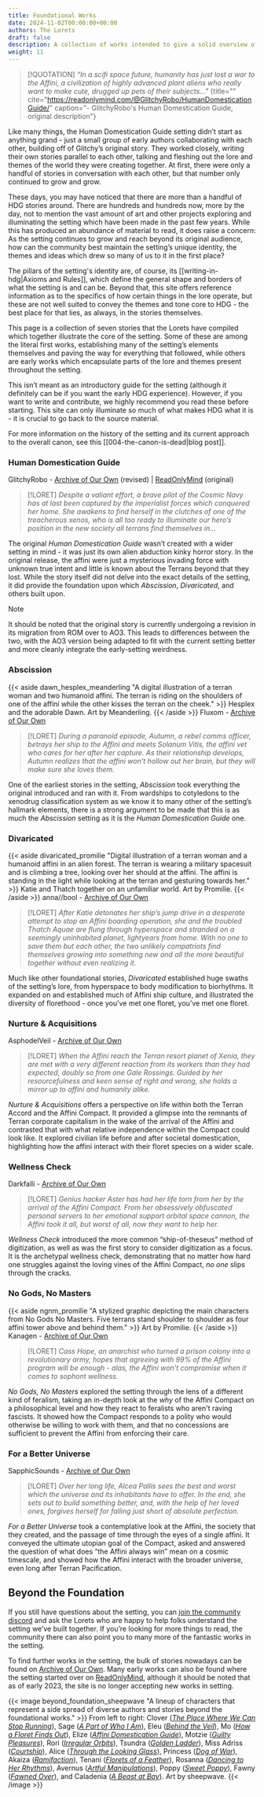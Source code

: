 ```yaml
---
title: Foundational Works
date: 2024-11-02T00:00:00+00:00
authors: The Lorets
draft: false
description: A collection of works intended to give a solid overview of the setting and its themes.
weight: 11
---
```

> [!QUOTATION]
> _“In a scifi space future, humanity has just lost a war to the Affini, a civilization of highly advanced plant aliens who really want to make cute, drugged up pets of their subjects..."_
{title="" cite="https://readonlymind.com/@GlitchyRobo/HumanDomesticationGuide/" caption="- GlitchyRobo's Human Domestication Guide, original description"}

Like many things, the Human Domestication Guide setting didn’t start as anything grand - just a small group of early authors collaborating with each other, building off of Glitchy’s original story. They worked closely, writing their own stories parallel to each other, talking and fleshing out the lore and themes of the world they were creating together. At first, there were only a handful of stories in conversation with each other, but that number only continued to grow and grow.

These days, you may have noticed that there are more than a handful of HDG stories around. There are hundreds and hundreds now, more by the day, not to mention the vast amount of art and other projects exploring and illuminating the setting which have been made in the past few years. While this has produced an abundance of material to read, it does raise a concern: As the setting continues to grow and reach beyond its original audience, how can the community best maintain the setting’s unique identity, the themes and ideas which drew so many of us to it in the first place?

The pillars of the setting's identity are, of course, its [[writing-in-hdg|Axioms and Rules]], which define the general shape and borders of what the setting is and can be. Beyond that, this site offers reference information as to the specifics of how certain things in the lore operate, but these are not well suited to convey the themes and tone core to HDG - the best place for that lies, as always, in the stories themselves.

This page is a collection of seven stories that the Lorets have compiled which together illustrate the core of the setting. Some of these are among the literal first works, establishing many of the setting’s elements themselves and paving the way for everything that followed, while others are early works which encapsulate parts of the lore and themes present throughout the setting.

This isn’t meant as an introductory guide for the setting (although it definitely can be if you want the early HDG experience). However, if you want to write and contribute, we highly recommend you read these before starting. This site can only illuminate so much of what makes HDG what it is - it is crucial to go back to the source material.

For more information on the history of the setting and its current approach to the overall canon, see this [[004-the-canon-is-dead|blog post]].
### Human Domestication Guide
GlitchyRobo - [Archive of Our Own](https://archiveofourown.org/works/45190954/) (revised) | [ReadOnlyMind](https://readonlymind.com/@GlitchyRobo/HumanDomesticationGuide/) (original)

> [!LORET]
> *Despite a valiant effort, a brave pilot of the Cosmic Navy has at last been captured by the imperialist forces which conquered her home. She awakens to find herself in the clutches of one of the treacherous xenos, who is all too ready to illuminate our hero’s position in the new society all terrans find themselves in…*

The original *Human Domestication Guide* wasn’t created with a wider setting in mind - it was just its own alien abduction kinky horror story. In the original release, the affini were just a mysterious invading force with unknown true intent and little is known about the Terrans beyond that they lost. While the story itself did not delve into the exact details of the setting, it did provide the foundation upon which *Abscission*, *Divaricated*, and others built upon.

> [!NOTE]
> It should be noted that the original story is currently undergoing a revision in its migration from ROM over to AO3. This leads to differences between the two, with the AO3 version being adapted to fit with the current setting better and more cleanly integrate the early-setting weirdness.
### Abscission
{{< aside dawn_hesplex_meanderling "A digital illustration of a terran woman and two humanoid affini. The terran is riding on the shoulders of one of the affini while the other kisses the terran on the cheek." >}}
    Hesplex and the adorable Dawn.
    Art by Meanderling.
{{< /aside >}}
Fluxom - [Archive of Our Own](https://archiveofourown.org/works/44917270/)

> [!LORET]
> *During a paranoid episode, Autumn, a rebel comms officer, betrays her ship to the Affini and meets Solanum Vitis, the affini vet who cares for her after her capture. As their relationship develops, Autumn realizes that the affini won’t hollow out her brain, but they will make sure she loves them.*

One of the earliest stories in the setting, *Abscission* took everything the original introduced and ran with it. From wardships to cotyledons to the xenodrug classification system as we know it to many other of the setting’s hallmark elements, there is a strong argument to be made that this is as much the *Abscission* setting as it is the *Human Domestication Guide* one.
### Divaricated
{{< aside divaricated_promilie "Digital illustration of a terran woman and a humanoid affini in an alien forest. The terran is wearing a military spacesuit and is climbing a tree, looking over her should at the affini. The affini is standing in the light while looking at the terran and gesturing towards her." >}}
    Katie and Thatch together on an unfamiliar world.
    Art by Promilie.
{{< /aside >}}
anna//bool - [Archive of Our Own](https://archiveofourown.org/works/41618376/)

> [!LORET]
> *After Katie detonates her ship’s jump drive in a desperate attempt to stop an Affini boarding operation, she and the troubled Thatch Aquae are flung through hyperspace and stranded on a seemingly uninhabited planet, lightyears from home. With no one to save them but each other, the two unlikely compatriots find themselves growing into something new and all the more beautiful together without even realizing it.*

Much like other foundational stories, *Divaricated* established huge swaths of the setting’s lore, from hyperspace to body modification to biorhythms. It expanded on and established much of Affini ship culture, and illustrated the diversity of florethood - once you’ve met one floret, you’ve met one floret.
### Nurture & Acquisitions
AsphodelVeil - [Archive of Our Own](https://archiveofourown.org/works/48096388/)
<br>
> [!LORET]
> *When the Affini reach the Terran resort planet of Xenia, they are met with a very different reaction from its workers than they had expected, doubly so from one Gale Rossings. Guided by her resourcefulness and keen sense of right and wrong, she holds a mirror up to affini and humanity alike.*

*Nurture & Acquisitions* offers a perspective on life within both the Terran Accord and the Affini Compact. It provided a glimpse into the remnants of Terran corporate capitalism in the wake of the arrival of the Affini and contrasted that with what relative independence within the Compact could look like. It explored civilian life before and after societal domestication, highlighting how the affini interact with their floret species on a wider scale.
### Wellness Check
Darkfalli - [Archive of Our Own](https://archiveofourown.org/works/41249283/)
<br>
> [!LORET]
> *Genius hacker Aster has had her life torn from her by the arrival of the Affini Compact. From her obsessively obfuscated personal servers to her emotional support orbital space cannon, the Affini took it all, but worst of all, now they want to help her.*

*Wellness Check* introduced the more common “ship-of-theseus” method of digitization, as well as was the first story to consider digitization as a focus. It is the archetypal wellness check, demonstrating that no matter how hard one struggles against the loving vines of the Affini Compact, *no one* slips through the cracks.
### No Gods, No Masters
{{< aside ngnm_promilie "A stylized graphic depicting the main characters from No Gods No Masters. Five terrans stand shoulder to shoulder as four affini tower above and behind them." >}}
    Art by Promilie.
{{< /aside >}}
Kanagen - [Archive of Our Own](https://archiveofourown.org/works/44810131/)

> [!LORET]
> *Cass Hope, an anarchist who turned a prison colony into a revolutionary army, hopes that agreeing with 99% of the Affini program will be enough - alas, the Affini won't compromise when it comes to sophont wellness.*

*No Gods, No Masters* explored the setting through the lens of a different kind of feralism, taking an in-depth look at the *why* of the Affini Compact on a philosophical level and how they react to feralists who aren't raving fascists. It showed how the Compact responds to a polity who would otherwise be willing to work with them, and that no concessions are sufficient to prevent the Affini from enforcing their care.
### For a Better Universe
SapphicSounds - [Archive of Our Own](https://archiveofourown.org/works/47826115/)
<br>
> [!LORET]
> *Over her long life, Alcea Pallis sees the best and worst which the universe and its inhabitants have to offer. In the end, she sets out to build something better, and, with the help of her loved ones, forgives herself for falling just short of absolute perfection.*

*For a Better Universe* took a contemplative look at the Affini, the society that they created, and the passage of time through the eyes of a single affini. It conveyed the ultimate utopian goal of the Compact, asked and answered the question of what does “the Affini always win” mean on a cosmic timescale, and showed how the Affini interact with the broader universe, even long after Terran Pacification.
## Beyond the Foundation
If you still have questions about the setting, you can [join the community discord](http://discord.humandomestication.guide/) and ask the Lorets who are happy to help folks understand the setting we’ve built together. If you’re looking for more things to read, the community there can also point you to many more of the fantastic works in the setting.

To find further works in the setting, the bulk of stories nowadays can be found on [Archive of Our Own](https://archiveofourown.org/tags/Human%20Domestication%20Guide%20-%20GlitchyRobo/works). Many early works can also be found where the setting started over on [ReadOnlyMind](https://readonlymind.com/search/?q=%23Human_Domestication_Guide), although it should be noted that as of early 2023, the site is no longer accepting new works in setting.

{{< image beyond_foundation_sheepwave "A lineup of characters that represent a side spread of diverse authors and stories beyond the foundational works." >}}
    From left to right: Clover ([_The Place Where We Can Stop Running_](https://archiveofourown.org/works/58402522/)), Sage ([_A Part of Who I Am_](https://archiveofourown.org/works/59096608/)), Eleu ([_Behind the Veil_](https://archiveofourown.org/works/53993431)), Mo ([_How a Floret Finds Out_](https://archiveofourown.org/works/60651835/)), Elize ([_Affini Domestication Guide_](https://archiveofourown.org/works/44880088/)), Motzie ([_Guilty Pleasures_](https://archiveofourown.org/works/53173498/)), Rori ([_Irregular Orbits_](https://archiveofourown.org/works/57397966/)), Tsundra ([_Golden Ladder_](https://archiveofourown.org/works/53753800/)), Miss Adriss ([_Courtship_](https://archiveofourown.org/works/48043465/)), Alice ([_Through the Looking Glass_](https://archiveofourown.org/works/49969393/)), Princess ([_Dog of War_](https://archiveofourown.org/works/45445342/)), Akaiza ([_Ramifaction_](https://archiveofourown.org/works/54481600/)), Tenani ([_Florets of a Feather_](https://archiveofourown.org/works/54477985/)), Rosanna ([_Dancing to Her Rhythms_](https://archiveofourown.org/works/60961369/)), Avernus ([_Artful Manipulations_](https://archiveofourown.org/works/44920945/)), Poppy ([_Sweet Poppy_](https://archiveofourown.org/works/54560548/)), Fawny ([_Fawned Over_](https://archiveofourown.org/works/45877723/)), and Caladenia ([_A Beast at Bay_](https://archiveofourown.org/works/57997741/)).
    Art by sheepwave.
{{< /image >}}